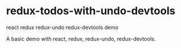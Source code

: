 # redux-todos-with-undo-devtools
react redux redux-undo redux-devtools demo

A basic demo with react, redux, redux-undo, redux-devtools.
